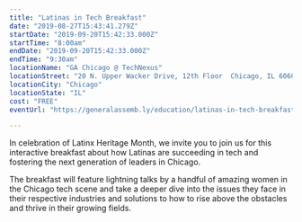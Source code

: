 ```yaml
---
title: "Latinas in Tech Breakfast"
date: "2019-08-27T15:43:41.279Z"
startDate: "2019-09-20T15:42:33.000Z"
startTime: "8:00am"
endDate: "2019-09-20T15:42:33.000Z"
endTime: "9:30am"
locationName: "GA Chicago @ TechNexus"
locationStreet: "20 N. Upper Wacker Drive, 12th Floor  Chicago, IL 60606"
locationCity: "Chicago"
locationState: "IL"
cost: "FREE"
eventUrl: "https://generalassemb.ly/education/latinas-in-tech-breakfast/chicago/87218"

---
```


In celebration of Latinx Heritage Month, we invite you to join us for this interactive breakfast about how Latinas are succeeding in tech and fostering the next generation of leaders in Chicago.

The breakfast will feature lightning talks by a handful of amazing women in the Chicago tech scene and take a deeper dive into the issues they face in their respective industries and solutions to how to rise above the obstacles and thrive in their growing fields.

